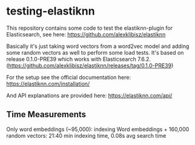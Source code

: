 # testing-elastiknn
This repository contains some code to test the elastiknn-plugin for Elasticsearch, see here: https://github.com/alexklibisz/elastiknn

Basically it's just taking word vectors from a word2vec model and adding some random vectors as well to perform some load tests. It's based on release 0.1.0-PRE39 which works with Elasticsearch 7.6.2. (https://github.com/alexklibisz/elastiknn/releases/tag/0.1.0-PRE39)

For the setup see the official documentation here: https://elastiknn.com/installation/

And API explanations are provided here: https://elastiknn.com/api/


## Time Measurements
Only word embeddings (~95,000): indexing 
Word embeddings + 160,000 random vectors: 21:40 min indexing time, 0.08s avg search time